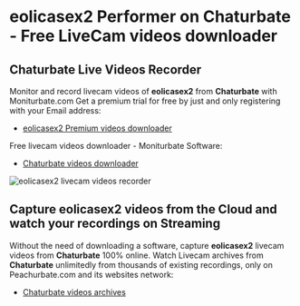 # eolicasex2 Performer on Chaturbate - Free LiveCam videos downloader

## Chaturbate Live Videos Recorder

Monitor and record livecam videos of **eolicasex2** from **Chaturbate** with Moniturbate.com
Get a premium trial for free by just and only registering with your Email address:
* [eolicasex2 Premium videos downloader](https://moniturbate.com/request-demo-licence-key.html)

Free livecam videos downloader - Moniturbate Software:
* [Chaturbate videos downloader](https://moniturbate.com/moniturbate-download-software.html)

![eolicasex2 livecam videos recorder](https://peachurnet.com/templates/moniturbate-software.png)


## Capture eolicasex2 videos from the Cloud and watch your recordings on Streaming

Without the need of downloading a software, capture **eolicasex2** livecam videos from **Chaturbate** 100% online.
Watch Livecam archives from **Chaturbate** unlimitedly from thousands of existing recordings, only on Peachurbate.com and its websites network:
* [Chaturbate videos archives](https://peachurnet.com/)